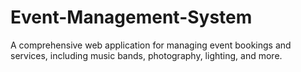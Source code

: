 # Event-Management-System
A comprehensive web application for managing event bookings and services, including music bands, photography, lighting, and more.
